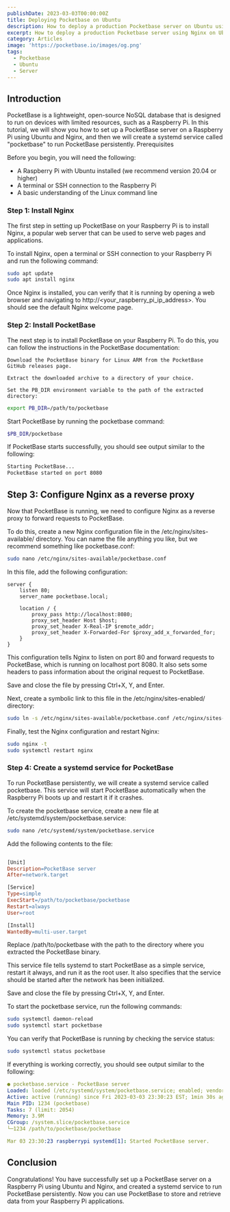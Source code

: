 ```yaml
---
publishDate: 2023-03-03T00:00:00Z
title: Deploying Pocketbase on Ubuntu
description: How to deploy a production Pocketbase server on Ubuntu using Nginx.
excerpt: How to deploy a production Pocketbase server using Nginx on Ubuntu.
category: Articles
image: 'https://pocketbase.io/images/og.png'
tags:
  - Pocketbase
  - Ubuntu
  - Server
---
```


## Introduction

PocketBase is a lightweight, open-source NoSQL database that is designed to run on devices with limited resources, such as a Raspberry Pi. In this tutorial, we will show you how to set up a PocketBase server on a Raspberry Pi using Ubuntu and Nginx, and then we will create a systemd service called "pocketbase" to run PocketBase persistently.
Prerequisites

Before you begin, you will need the following:

- A Raspberry Pi with Ubuntu installed (we recommend version 20.04 or higher)
- A terminal or SSH connection to the Raspberry Pi
- A basic understanding of the Linux command line

### Step 1: Install Nginx

The first step in setting up PocketBase on your Raspberry Pi is to install Nginx, a popular web server that can be used to serve web pages and applications.

To install Nginx, open a terminal or SSH connection to your Raspberry Pi and run the following command:

```bash
sudo apt update
sudo apt install nginx
```

Once Nginx is installed, you can verify that it is running by opening a web browser and navigating to http://<your_raspberry_pi_ip_address>. You should see the default Nginx welcome page.

### Step 2: Install PocketBase

The next step is to install PocketBase on your Raspberry Pi. To do this, you can follow the instructions in the PocketBase documentation:

    Download the PocketBase binary for Linux ARM from the PocketBase GitHub releases page.

    Extract the downloaded archive to a directory of your choice.

    Set the PB_DIR environment variable to the path of the extracted directory:

```bash
export PB_DIR=/path/to/pocketbase
```

Start PocketBase by running the pocketbase command:

```bash
$PB_DIR/pocketbase
```

If PocketBase starts successfully, you should see output similar to the following:

```bash
Starting PocketBase...
PocketBase started on port 8080
```

## Step 3: Configure Nginx as a reverse proxy

Now that PocketBase is running, we need to configure Nginx as a reverse proxy to forward requests to PocketBase.

To do this, create a new Nginx configuration file in the /etc/nginx/sites-available/ directory. You can name the file anything you like, but we recommend something like pocketbase.conf:

```bash
sudo nano /etc/nginx/sites-available/pocketbase.conf
```

In this file, add the following configuration:

```
server {
    listen 80;
    server_name pocketbase.local;

    location / {
        proxy_pass http://localhost:8080;
        proxy_set_header Host $host;
        proxy_set_header X-Real-IP $remote_addr;
        proxy_set_header X-Forwarded-For $proxy_add_x_forwarded_for;
    }
}
```

This configuration tells Nginx to listen on port 80 and forward requests to PocketBase, which is running on localhost port 8080. It also sets some headers to pass information about the original request to PocketBase.

Save and close the file by pressing Ctrl+X, Y, and Enter.

Next, create a symbolic link to this file in the /etc/nginx/sites-enabled/ directory:

```bash
sudo ln -s /etc/nginx/sites-available/pocketbase.conf /etc/nginx/sites-enabled/
```

Finally, test the Nginx configuration and restart Nginx:

```bash
sudo nginx -t
sudo systemctl restart nginx
```

### Step 4: Create a systemd service for PocketBase

To run PocketBase persistently, we will create a systemd service called pocketbase. This service will start PocketBase automatically when the Raspberry Pi boots up and restart it if it crashes.

To create the pocketbase service, create a new file at /etc/systemd/system/pocketbase.service:

```bash
sudo nano /etc/systemd/system/pocketbase.service
```

Add the following contents to the file:

```makefile

[Unit]
Description=PocketBase server
After=network.target

[Service]
Type=simple
ExecStart=/path/to/pocketbase/pocketbase
Restart=always
User=root

[Install]
WantedBy=multi-user.target
```

Replace /path/to/pocketbase with the path to the directory where you extracted the PocketBase binary.

This service file tells systemd to start PocketBase as a simple service, restart it always, and run it as the root user. It also specifies that the service should be started after the network has been initialized.

Save and close the file by pressing Ctrl+X, Y, and Enter.

To start the pocketbase service, run the following commands:

```bash
sudo systemctl daemon-reload
sudo systemctl start pocketbase
```

You can verify that PocketBase is running by checking the service status:

```bash
sudo systemctl status pocketbase
```

If everything is working correctly, you should see output similar to the following:

```yaml
● pocketbase.service - PocketBase server
Loaded: loaded (/etc/systemd/system/pocketbase.service; enabled; vendor preset: enabled)
Active: active (running) since Fri 2023-03-03 23:30:23 EST; 1min 30s ago
Main PID: 1234 (pocketbase)
Tasks: 7 (limit: 2054)
Memory: 3.9M
CGroup: /system.slice/pocketbase.service
└─1234 /path/to/pocketbase/pocketbase

Mar 03 23:30:23 raspberrypi systemd[1]: Started PocketBase server.
```

## Conclusion

Congratulations! You have successfully set up a PocketBase server on a Raspberry Pi using Ubuntu and Nginx, and created a systemd service to run PocketBase persistently. Now you can use PocketBase to store and retrieve data from your Raspberry Pi applications.
